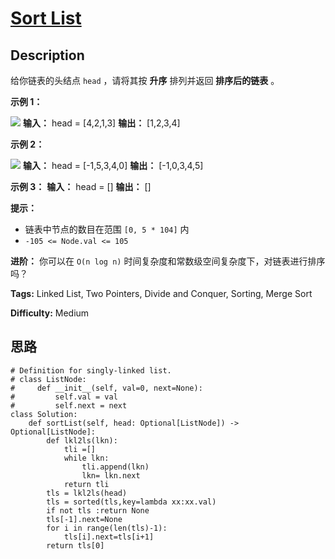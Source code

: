 # [Sort List][title]

## Description

给你链表的头结点 `head` ，请将其按 **升序** 排列并返回 **排序后的链表** 。



**示例 1：**

![](https://assets.leetcode.com/uploads/2020/09/14/sort_list_1.jpg)
            **输入：** head = [4,2,1,3]    **输出：** [1,2,3,4]    

**示例 2：**

![](https://assets.leetcode.com/uploads/2020/09/14/sort_list_2.jpg)
            **输入：** head = [-1,5,3,4,0]    **输出：** [-1,0,3,4,5]    

**示例 3：**
            **输入：** head = []    **输出：** []    



**提示：**

  * 链表中节点的数目在范围 `[0, 5 * 104]` 内
  * `-105 <= Node.val <= 105`



**进阶：** 你可以在 `O(n log n)` 时间复杂度和常数级空间复杂度下，对链表进行排序吗？


**Tags:** Linked List, Two Pointers, Divide and Conquer, Sorting, Merge Sort

**Difficulty:** Medium

## 思路

``` python3
# Definition for singly-linked list.
# class ListNode:
#     def __init__(self, val=0, next=None):
#         self.val = val
#         self.next = next
class Solution:
    def sortList(self, head: Optional[ListNode]) -> Optional[ListNode]:
        def lkl2ls(lkn):
            tli =[]
            while lkn: 
                tli.append(lkn)
                lkn= lkn.next
            return tli
        tls = lkl2ls(head)
        tls = sorted(tls,key=lambda xx:xx.val)
        if not tls :return None
        tls[-1].next=None
        for i in range(len(tls)-1):
            tls[i].next=tls[i+1]
        return tls[0]       
```

[title]: https://leetcode-cn.com/problems/sort-list
